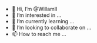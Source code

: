 - 👋 Hi, I’m @WillamII
- 👀 I’m interested in ...
- 🌱 I’m currently learning ...
- 💞️ I’m looking to collaborate on ...
- 📫 How to reach me ...

<!---
WillamII/WillamII is a ✨ special ✨ repository because its `README.md` (this file) appears on your GitHub profile.
You can click the Preview link to take a look at your changes.
--->

